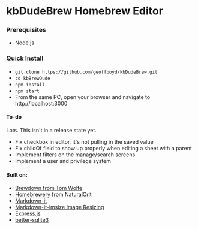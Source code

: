 # kbDudeBrew Homebrew Editor

### Prerequisites
- Node.js

### Quick Install
- `git clone https://github.com/geoffboyd/kbDudeBrew.git`
- `cd kbBrewDude`
- `npm install`
- `npm start`
- From the same PC, open your browser and navigate to http://localhost:3000

#### To-do
Lots. This isn't in a release state yet.
- Fix checkbox in editor, it's not pulling in the saved value
- Fix childOf field to show up properly when editing a sheet with a parent
- Implement filters on the manage/search screens
- Implement a user and privilege system

#### Built on:
- [Brewdown from Tom Wolfe](https://github.com/tom-wolfe/brewdown)
- [Homebrewery from NaturalCrit](https://github.com/naturalcrit/homebrewery)
- [Markdown-it](https://github.com/markdown-it/markdown-it)
- [Markdown-it-imsize Image Resizing](https://github.com/tatsy/markdown-it-imsize)
- [Express.js](https://github.com/expressjs/express)
- [better-sqlite3](https://github.com/WiseLibs/better-sqlite3)
